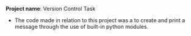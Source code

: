 **Project name**: Version Control Task

* The code made in relation to this project was a to create and print a message through the use of built-in python modules.
  

